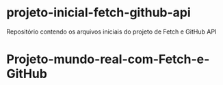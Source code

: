 # projeto-inicial-fetch-github-api
Repositório contendo os arquivos iniciais do projeto de Fetch e GitHub API
# Projeto-mundo-real-com-Fetch-e-GitHub
